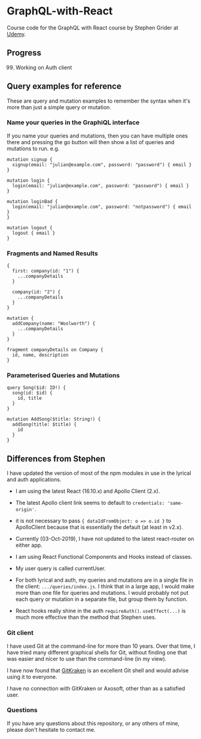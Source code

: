 # GraphQL-with-React

Course code for the GraphQL with React course by Stephen Grider at
[Udemy](https://www.udemy.com/graphql-with-react-course/).

## Progress

99. Working on Auth client

## Query examples for reference

These are query and mutation examples to remember the syntax when it's more than
just a simple query or mutation.

### Name your queries in the GraphiQL interface

If you name your queries and mutations, then you can have
multiple ones there and pressing the go button will then show a list of queries and
mutations to run. e.g.

```
mutation signup {
  signup(email: "julian@example.com", password: "password") { email }
}

mutation login {
  login(email: "julian@example.com", password: "password") { email }
}

mutation loginBad {
  login(email: "julian@example.com", password: "notpassword") { email }
}

mutation logout {
  logout { email }
}
```

### Fragments and Named Results
```
{
  first: company(id: "1") {
    ...companyDetails
  }

  company(id: "2") {
    ...companyDetails
  }
}

mutation {
  addCompany(name: "Woolworth") {
    ...companyDetails
  }
}

fragment companyDetails on Company {
  id, name, description
}
```

### Parameterised Queries and Mutations
```
query Song($id: ID!) {
  song(id: $id) {
    id, title
  }
}

mutation AddSong($title: String!) {
  addSong(title: $title) {
    id
  }
}
```

## Differences from Stephen

I have updated the version of most of the npm modules in use in the lyrical and
auth applications.

* I am using the latest React (16.10.x) and Apollo Client (2.x).

* The latest Apollo client link seems to default to `credentials: 'same-origin'`.

* it is not necessary to pass `{ dataIdFromObject: o => o.id }` to ApolloClient because that is essentially the default (at least in v2.x).

* Currently (03-Oct-2019), I have not updated to the latest react-router on either app.

* I am using React Functional Components and Hooks instead of classes.

* My user query is called currentUser.

* For both lyrical and auth, my queries and mutations are in a single file in the client: `.../queries/index.js`. I think that in a large app, I would make more than one file for queries and mutations. I would probably not put each query or mutation in a separate file, but group them by function.

* React hooks really shine in the auth `requireAuth()`. `useEffect(...)` is much more effective than the method that Stephen uses.

### Git client

I have used Git at the command-line for more than 10 years. Over that time,
I have tried many different graphical shells for Git, without finding one
that was easier and nicer to use than the command-line (in my view).

I have now found that [GitKraken](https://www.gitkraken.com) is an excellent
Git shell and would advise using it to everyone.

I have no connection with GitKraken or Axosoft, other than as a satisfied user.

### Questions

If you have any questions about this repository, or any others of mine, please
don't hesitate to contact me.

